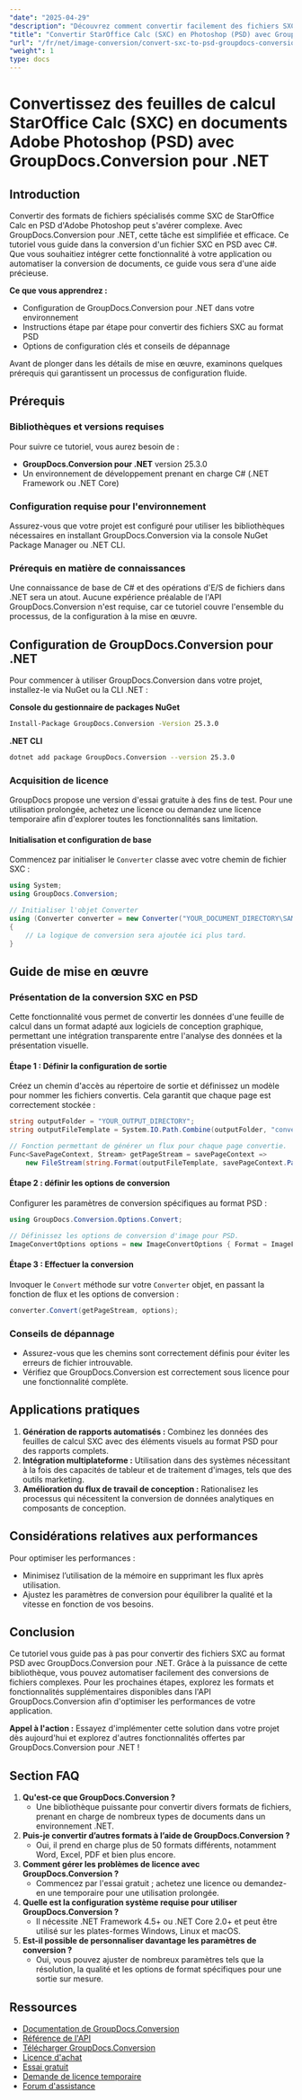 ```yaml
---
"date": "2025-04-29"
"description": "Découvrez comment convertir facilement des fichiers SXC au format PSD avec GroupDocs.Conversion pour .NET. Ce guide fournit des instructions étape par étape et des applications pratiques."
"title": "Convertir StarOffice Calc (SXC) en Photoshop (PSD) avec GroupDocs.Conversion pour .NET"
"url": "/fr/net/image-conversion/convert-sxc-to-psd-groupdocs-conversion-net/"
"weight": 1
type: docs
---
```

# Convertissez des feuilles de calcul StarOffice Calc (SXC) en documents Adobe Photoshop (PSD) avec GroupDocs.Conversion pour .NET

## Introduction

Convertir des formats de fichiers spécialisés comme SXC de StarOffice Calc en PSD d'Adobe Photoshop peut s'avérer complexe. Avec GroupDocs.Conversion pour .NET, cette tâche est simplifiée et efficace. Ce tutoriel vous guide dans la conversion d'un fichier SXC en PSD avec C#. Que vous souhaitiez intégrer cette fonctionnalité à votre application ou automatiser la conversion de documents, ce guide vous sera d'une aide précieuse.

**Ce que vous apprendrez :**
- Configuration de GroupDocs.Conversion pour .NET dans votre environnement
- Instructions étape par étape pour convertir des fichiers SXC au format PSD
- Options de configuration clés et conseils de dépannage

Avant de plonger dans les détails de mise en œuvre, examinons quelques prérequis qui garantissent un processus de configuration fluide.

## Prérequis

### Bibliothèques et versions requises
Pour suivre ce tutoriel, vous aurez besoin de :
- **GroupDocs.Conversion pour .NET** version 25.3.0
- Un environnement de développement prenant en charge C# (.NET Framework ou .NET Core)

### Configuration requise pour l'environnement
Assurez-vous que votre projet est configuré pour utiliser les bibliothèques nécessaires en installant GroupDocs.Conversion via la console NuGet Package Manager ou .NET CLI.

### Prérequis en matière de connaissances
Une connaissance de base de C# et des opérations d'E/S de fichiers dans .NET sera un atout. Aucune expérience préalable de l'API GroupDocs.Conversion n'est requise, car ce tutoriel couvre l'ensemble du processus, de la configuration à la mise en œuvre.

## Configuration de GroupDocs.Conversion pour .NET
Pour commencer à utiliser GroupDocs.Conversion dans votre projet, installez-le via NuGet ou la CLI .NET :

**Console du gestionnaire de packages NuGet**
```bash
Install-Package GroupDocs.Conversion -Version 25.3.0
```

**.NET CLI**
```bash
dotnet add package GroupDocs.Conversion --version 25.3.0
```

### Acquisition de licence
GroupDocs propose une version d'essai gratuite à des fins de test. Pour une utilisation prolongée, achetez une licence ou demandez une licence temporaire afin d'explorer toutes les fonctionnalités sans limitation.

#### Initialisation et configuration de base
Commencez par initialiser le `Converter` classe avec votre chemin de fichier SXC :
```csharp
using System;
using GroupDocs.Conversion;

// Initialiser l'objet Converter
using (Converter converter = new Converter("YOUR_DOCUMENT_DIRECTORY\SAMPLE_SXC"))
{
    // La logique de conversion sera ajoutée ici plus tard.
}
```

## Guide de mise en œuvre

### Présentation de la conversion SXC en PSD
Cette fonctionnalité vous permet de convertir les données d'une feuille de calcul dans un format adapté aux logiciels de conception graphique, permettant une intégration transparente entre l'analyse des données et la présentation visuelle.

#### Étape 1 : Définir la configuration de sortie
Créez un chemin d'accès au répertoire de sortie et définissez un modèle pour nommer les fichiers convertis. Cela garantit que chaque page est correctement stockée :
```csharp
string outputFolder = "YOUR_OUTPUT_DIRECTORY";
string outputFileTemplate = System.IO.Path.Combine(outputFolder, "converted-page-{0}.psd");

// Fonction permettant de générer un flux pour chaque page convertie.
Func<SavePageContext, Stream> getPageStream = savePageContext =>
    new FileStream(string.Format(outputFileTemplate, savePageContext.Page), FileMode.Create);
```

#### Étape 2 : définir les options de conversion
Configurer les paramètres de conversion spécifiques au format PSD :
```csharp
using GroupDocs.Conversion.Options.Convert;

// Définissez les options de conversion d'image pour PSD.
ImageConvertOptions options = new ImageConvertOptions { Format = ImageFileType.Psd };
```

#### Étape 3 : Effectuer la conversion
Invoquer le `Convert` méthode sur votre `Converter` objet, en passant la fonction de flux et les options de conversion :
```csharp
converter.Convert(getPageStream, options);
```

### Conseils de dépannage
- Assurez-vous que les chemins sont correctement définis pour éviter les erreurs de fichier introuvable.
- Vérifiez que GroupDocs.Conversion est correctement sous licence pour une fonctionnalité complète.

## Applications pratiques
1. **Génération de rapports automatisés :** Combinez les données des feuilles de calcul SXC avec des éléments visuels au format PSD pour des rapports complets.
2. **Intégration multiplateforme :** Utilisation dans des systèmes nécessitant à la fois des capacités de tableur et de traitement d'images, tels que des outils marketing.
3. **Amélioration du flux de travail de conception :** Rationalisez les processus qui nécessitent la conversion de données analytiques en composants de conception.

## Considérations relatives aux performances
Pour optimiser les performances :
- Minimisez l’utilisation de la mémoire en supprimant les flux après utilisation.
- Ajustez les paramètres de conversion pour équilibrer la qualité et la vitesse en fonction de vos besoins.

## Conclusion
Ce tutoriel vous guide pas à pas pour convertir des fichiers SXC au format PSD avec GroupDocs.Conversion pour .NET. Grâce à la puissance de cette bibliothèque, vous pouvez automatiser facilement des conversions de fichiers complexes. Pour les prochaines étapes, explorez les formats et fonctionnalités supplémentaires disponibles dans l'API GroupDocs.Conversion afin d'optimiser les performances de votre application.

**Appel à l'action :** Essayez d'implémenter cette solution dans votre projet dès aujourd'hui et explorez d'autres fonctionnalités offertes par GroupDocs.Conversion pour .NET !

## Section FAQ
1. **Qu'est-ce que GroupDocs.Conversion ?**
   - Une bibliothèque puissante pour convertir divers formats de fichiers, prenant en charge de nombreux types de documents dans un environnement .NET.
2. **Puis-je convertir d’autres formats à l’aide de GroupDocs.Conversion ?**
   - Oui, il prend en charge plus de 50 formats différents, notamment Word, Excel, PDF et bien plus encore.
3. **Comment gérer les problèmes de licence avec GroupDocs.Conversion ?**
   - Commencez par l'essai gratuit ; achetez une licence ou demandez-en une temporaire pour une utilisation prolongée.
4. **Quelle est la configuration système requise pour utiliser GroupDocs.Conversion ?**
   - Il nécessite .NET Framework 4.5+ ou .NET Core 2.0+ et peut être utilisé sur les plates-formes Windows, Linux et macOS.
5. **Est-il possible de personnaliser davantage les paramètres de conversion ?**
   - Oui, vous pouvez ajuster de nombreux paramètres tels que la résolution, la qualité et les options de format spécifiques pour une sortie sur mesure.

## Ressources
- [Documentation de GroupDocs.Conversion](https://docs.groupdocs.com/conversion/net/)
- [Référence de l'API](https://reference.groupdocs.com/conversion/net/)
- [Télécharger GroupDocs.Conversion](https://releases.groupdocs.com/conversion/net/)
- [Licence d'achat](https://purchase.groupdocs.com/buy)
- [Essai gratuit](https://releases.groupdocs.com/conversion/net/)
- [Demande de licence temporaire](https://purchase.groupdocs.com/temporary-license/)
- [Forum d'assistance](https://forum.groupdocs.com/c/conversion/10)